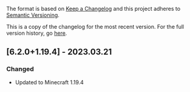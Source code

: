 The format is based on [Keep a Changelog](http://keepachangelog.com/en/1.0.0/) and this project adheres to [Semantic Versioning](http://semver.org/spec/v2.0.0.html).

This is a copy of the changelog for the most recent version. For the full version history, go [here](https://github.com/illusivesoulworks/comforts/blob/1.19.3/CHANGELOG.md).

## [6.2.0+1.19.4] - 2023.03.21
### Changed
- Updated to Minecraft 1.19.4
